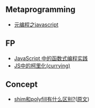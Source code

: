 ## Metaprogramming
- [元编程之javascript](http://www.cnblogs.com/liuyanlong/archive/2013/05/27/3102161.html)

## FP
- [JavaScript 中的函数式编程实践](http://www.ibm.com/developerworks/cn/web/1006_qiujt_jsfunctional/)
- [JS中的柯里化(currying)](http://www.zhangxinxu.com/wordpress/2013/02/js-currying/)

## Concept
- [shim和polyfill有什么区别?](http://www.cnblogs.com/ziyunfei/archive/2012/09/17/2688829.html)([原文](http://www.2ality.com/2011/12/shim-vs-polyfill.html))
